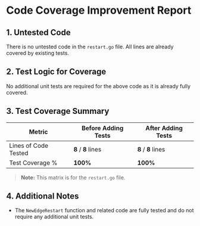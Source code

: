 # Code Coverage Improvement Report

## 1. Untested Code

There is no untested code in the `restart.go` file. All lines are already covered by existing tests.

## 2. Test Logic for Coverage

No additional unit tests are required for the above code as it is already fully covered.

## 3. Test Coverage Summary

| Metric                | Before Adding Tests | After Adding Tests  |
|-----------------------|---------------------|---------------------|
| Lines of Code Tested  | **8** / **8** lines | **8** / **8** lines |
| Test Coverage %       | **100%**            | **100%**            |

> **Note:** This matrix is for the `restart.go` file.

## 4. Additional Notes

- The `NewEdgeRestart` function and related code are fully tested and do not require any additional unit tests.